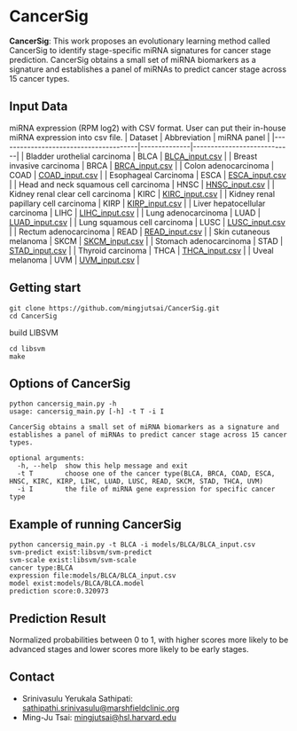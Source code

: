# CancerSig

**CancerSig**: This work proposes an evolutionary learning method called CancerSig to identify stage-specific miRNA signatures for cancer stage prediction. CancerSig obtains a small set of miRNA biomarkers as a signature and establishes a panel of miRNAs to predict cancer stage across 15 cancer types.

## Input Data

miRNA expression (RPM log2) with CSV format. User can put their in-house miRNA expression into csv file.
| Dataset                               | Abbreviation | miRNA panel                |
|---------------------------------------|--------------|----------------------------|
| Bladder urothelial carcinoma          | BLCA         | [BLCA_input.csv](models/BLCA/BLCA_input.csv) |
| Breast invasive carcinoma             | BRCA         | [BRCA_input.csv](models/BRCA/BRCA_input.csv) |
| Colon adenocarcinoma                  | COAD         | [COAD_input.csv](models/COAD/COAD_input.csv) |
| Esophageal Carcinoma                  | ESCA         | [ESCA_input.csv](models/ESCA/ESCA_input.csv) |
| Head and neck squamous cell carcinoma | HNSC         | [HNSC_input.csv](models/HNSC/HNSC_input.csv) |
| Kidney renal clear cell carcinoma     | KIRC         | [KIRC_input.csv](models/KIRC/KIRC_input.csv) |
| Kidney renal papillary cell carcinoma | KIRP         | [KIRP_input.csv](models/KIRP/KIRP_input.csv) |
| Liver hepatocellular carcinoma        | LIHC         | [LIHC_input.csv](models/LIHC/LIHC_input.csv) |
| Lung adenocarcinoma                   | LUAD         | [LUAD_input.csv](models/LUAD/LUAD_input.csv) |
| Lung squamous cell carcinoma          | LUSC         | [LUSC_input.csv](models/LUSC/LUSC_input.csv) |
| Rectum adenocarcinoma                 | READ         | [READ_input.csv](models/READ/READ_input.csv) |
| Skin cutaneous melanoma               | SKCM         | [SKCM_input.csv](models/SKCM/SKCM_input.csv) |
| Stomach adenocarcinoma                | STAD         | [STAD_input.csv](models/STAD/STAD_input.csv) |
| Thyroid carcinoma                     | THCA         | [THCA_input.csv](models/THCA/THCA_input.csv) |
| Uveal melanoma                        | UVM          | [UVM_input.csv](models/UVM/UVM_input.csv)   |

## Getting start

```shell
git clone https://github.com/mingjutsai/CancerSig.git
cd CancerSig
```

build LIBSVM

```shell
cd libsvm
make
```

## Options of CancerSig

```shell
python cancersig_main.py -h
usage: cancersig_main.py [-h] -t T -i I

CancerSig obtains a small set of miRNA biomarkers as a signature and establishes a panel of miRNAs to predict cancer stage across 15 cancer
types.

optional arguments:
  -h, --help  show this help message and exit
  -t T        choose one of the cancer type(BLCA, BRCA, COAD, ESCA, HNSC, KIRC, KIRP, LIHC, LUAD, LUSC, READ, SKCM, STAD, THCA, UVM)
  -i I        the file of miRNA gene expression for specific cancer type
```

## Example of running CancerSig

```shell
python cancersig_main.py -t BLCA -i models/BLCA/BLCA_input.csv
svm-predict exist:libsvm/svm-predict
svm-scale exist:libsvm/svm-scale
cancer type:BLCA
expression file:models/BLCA/BLCA_input.csv
model exist:models/BLCA/BLCA.model
prediction score:0.320973
```

## Prediction Result
Normalized probabilities between 0 to 1, with higher scores more likely to be advanced stages and lower scores more likely to be early stages.

## Contact

- Srinivasulu Yerukala Sathipati: sathipathi.srinivasulu@marshfieldclinic.org
- Ming-Ju Tsai: mingjutsai@hsl.harvard.edu
